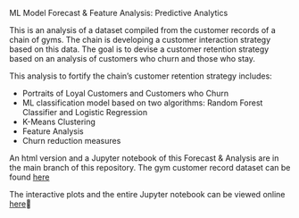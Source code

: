 ML Model Forecast & Feature Analysis: Predictive Analytics

This is an analysis of a dataset compiled from the customer records of a chain of gyms. The chain is developing a customer interaction strategy based on this data. The goal is to devise a customer retention strategy based on an analysis of customers who churn and those who stay.

This analysis to fortify the chain’s customer retention strategy includes:
* Portraits of Loyal Customers and Customers who Churn 
* ML classification model based on two algorithms: Random Forest Classifier and Logistic Regression 
* K-Means Clustering
* Feature Analysis
* Churn reduction measures 

An html version and a Jupyter notebook of this Forecast & Analysis are in the main branch of this repository. The gym customer record dataset can be found [here](https://github.com/daiichigo/Analytics/blob/main/datasets/gym_churn_us.csv)

The interactive plots and the entire Jupyter notebook can be viewed online [here](https://nbviewer.jupyter.org/github/daiichigo/Analytics/blob/main/ML_Forecast_Predictive_Analytics_.ipynb)💫
